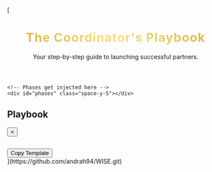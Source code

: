 [<!DOCTYPE html>
<html lang="en">
<head>
  <meta charset="UTF-8" />
  <meta name="viewport" content="width=device-width, initial-scale=1.0" />
  <title>The Coordinator's Interactive Playbook</title>
  <script src="https://cdn.tailwindcss.com"></script>
  <link
    href="https://cdnjs.cloudflare.com/ajax/libs/font-awesome/6.4.0/css/all.min.css"
    rel="stylesheet"
  />
  <style>
    @import url("https://fonts.googleapis.com/css2?family=Montserrat:wght@400;600;700&family=Oswald:wght@500;700&display=swap");

    body {
      font-family: "Montserrat", sans-serif;
      -webkit-font-smoothing: antialiased;
      -moz-osx-font-smoothing: grayscale;
      background-color: #f9f9f9;
      color: #1a1a1a;
    }

    .brand-title {
      font-family: "Oswald", sans-serif;
      letter-spacing: 0.05em;
    }

    .gold-text {
      color: #d4af37;
    }
    @supports (-webkit-background-clip: text) {
      .gold-text {
        background: -webkit-linear-gradient(45deg, #d4af37, #f7e08b, #d4af37);
        -webkit-background-clip: text;
        background-clip: text;
        -webkit-text-fill-color: transparent;
      }
    }

    .phase-header {
      cursor: pointer;
      transition: background-color 0.3s ease;
    }
    .phase-content {
      max-height: 0;
      overflow: hidden;
      transition: max-height 0.5s ease-out;
    }
    .phase-content.open {
      max-height: 2000px;
    }
    .modal-backdrop {
      transition: opacity 0.3s ease;
    }
    .modal-content {
      transition: transform 0.3s ease;
    }
    .playbook-btn {
      transition: transform 0.2s ease, background-color 0.2s ease;
    }
    .playbook-btn:hover {
      transform: scale(1.03);
    }
    .template-pre {
      white-space: pre-wrap;
      word-wrap: break-word;
      font-family: "Montserrat", sans-serif;
    }
  </style>
</head>
<body class="text-gray-800">
  <div class="container mx-auto max-w-5xl p-4 sm:p-6 md:p-8">
    <header class="text-center mb-10 pt-4">
      <h1 class="brand-title text-3xl sm:text-4xl md:text-5xl font-bold uppercase gold-text">
        The Coordinator's Playbook
      </h1>
      <p class="mt-3 text-base sm:text-lg text-gray-600 max-w-2xl mx-auto">
        Your step-by-step guide to launching successful partners.
      </p>
    </header>

    <!-- Phases get injected here -->
    <div id="phases" class="space-y-5"></div>
  </div>

  <div
    id="playbookModal"
    class="fixed inset-0 bg-black bg-opacity-70 modal-backdrop flex justify-center items-center p-4 hidden"
  >
    <div
      class="bg-white rounded-xl shadow-lg p-6 w-full max-w-2xl modal-content transform scale-95"
    >
      <div class="flex justify-between items-center mb-4">
        <h2 id="modalTitle" class="text-xl font-bold text-gray-800">Playbook</h2>
        <button id="closeModalBtn" class="text-gray-400 hover:text-gray-600 text-3xl">
          &times;
        </button>
      </div>
      <div
        id="modalContent"
        class="bg-gray-50 p-4 rounded-lg border border-gray-200 max-h-[60vh] overflow-y-auto"
      >
        <pre class="template-pre text-sm text-gray-800"></pre>
      </div>
      <div class="mt-6 flex justify-end">
        <button
          id="copyBtn"
          class="bg-indigo-600 hover:bg-indigo-500 text-white font-bold py-2 px-4 rounded-lg flex items-center space-x-2"
        >
          <i class="fas fa-copy"></i>
          <span>Copy Template</span>
        </button>
      </div>
    </div>
  </div>

  <script>
    const templates = {
      "View Welcome Email Playbook": {
        title: "Welcome Email Template",
        content: `Subject: Welcome to WISE Financial Partners, [Partner Name]!

Hi [Partner Name],

On behalf of Glenn and the entire team, a huge welcome! We are so excited to have you on board.

To get you started on the right foot, here are your first few steps:

1.  **Licensing Intake:** Please fill this out ASAP: [Link to Intake Form]
2.  **Fast Start Meeting:** Schedule your initial strategy call with Glenn here: [Link to Scheduler]

We're here to support you every step of the way. Let's get started!

Best,
Saifur`,
      },
      "View \"Gentle Nudge\" Playbook": {
        title: "Gentle Nudge Template",
        content: `Hey [Partner Name]! Just doing a quick check-in. Have you had a chance to get your exam scheduled yet? The goal is to have it booked by Day 7 to keep the momentum high. Let me know if you hit any snags!`,
      },
      "View \"Friday Wins\" Playbook": {
        title: "Friday Wins Template",
        content: `✨ FRIDAY WINS! ✨

A huge shoutout to our partners who are crushing it this week and taking action!

🎉 [Partner Name] for passing their license exam! Welcome to the licensed team!
🚀 [Partner Name] for scheduling their Fast Start meeting and getting their business off the ground!

Let's keep the momentum going into the weekend! #WISEWINS`,
      },
      "View At-Risk Report Playbook": {
        title: "At-Risk Report Template",
        content: `TO: Glenn
SUBJECT: Weekly At-Risk Briefing

Hi Glenn, here is this week's list of at-risk partners needing your direct intervention.

🔴 RED ALERT:

- **Partner:** [Partner Name]
- **Issue:** [e.g., Day 14, exam not passed, unresponsive to messages.]
- **Recommendation:** A direct call from you to check in, uncover the roadblock, and reset expectations.`,
      },
    };

    const buildPhase = (emoji, title, subtitle, steps) => {
      return `
      <div class="bg-white border border-gray-200 rounded-xl shadow-lg overflow-hidden">
        <div class="phase-header flex justify-between items-center p-5 sm:p-6 hover:bg-gray-100">
          <div class="flex items-center space-x-4">
            <span class="text-2xl sm:text-3xl">${emoji}</span>
            <div>
              <h2 class="text-xl sm:text-2xl font-bold text-gray-800">${title}</h2>
              <p class="text-sm sm:text-base text-gray-500">${subtitle}</p>
            </div>
          </div>
          <i class="fas fa-chevron-down text-xl sm:text-2xl text-gray-400 transition-transform"></i>
        </div>
        <div class="phase-content">
          <div class="p-4 sm:p-6 border-t border-gray-200 space-y-6">
            ${steps}
          </div>
        </div>
      </div>`;
    };

    const buildStep = (stepTitle, description, buttonText, color) => {
      return `
        <div class="bg-gray-50 p-5 rounded-lg">
          <h3 class="font-bold text-lg sm:text-xl mb-3 text-gray-800">${stepTitle}</h3>
          <p class="text-gray-600 mb-4 text-sm sm:text-base">${description}</p>
          <button class="playbook-btn w-full ${color} text-white font-semibold py-3 px-6 rounded-lg hover:opacity-90">${buttonText}</button>
        </div>`;
    };

    const phases = document.getElementById("phases");
    phases.innerHTML =
      buildPhase(
        "🏁",
        "PHASE 1: THE FIRST 10 DAYS",
        "Licensing & Launch",
        buildStep(
          "Step 1: 🚀 The Welcome Protocol",
          "Send the Welcome Email within 12 hours and introduce them in Telegram to create instant connection.",
          "View Welcome Email Playbook",
          "bg-indigo-600"
        ) +
          buildStep(
            "Step 2: 🎯 The Licensing Push",
            "By Day 5, check if their exam is booked. If not, give a friendly, firm nudge.",
            "View \"Gentle Nudge\" Playbook",
            "bg-amber-500"
          )
      ) +
      buildPhase(
        "🏆",
        "PHASE 2: THE WEEKLY RHYTHM",
        "Engagement & Accountability",
        buildStep(
          "Step 3: 📣 Friday Wins & Recognition",
          "Every Friday, celebrate wins publicly. Recognition builds culture.",
          "View \"Friday Wins\" Playbook",
          "bg-green-500"
        )
      ) +
      buildPhase(
        "🚨",
        "PHASE 3: LEADERSHIP BRIEFING",
        "Coaching Glenn",
        buildStep(
          "Step 4: ⚠️ The At-Risk Report",
          "Every Sunday, send Glenn a report on off-track partners for intervention.",
          "View At-Risk Report Playbook",
          "bg-red-600"
        )
      );

    document.querySelectorAll(".phase-header").forEach((header) => {
      header.addEventListener("click", () => {
        const content = header.nextElementSibling;
        const icon = header.querySelector("i");
        const isOpen = content.classList.contains("open");
        document.querySelectorAll(".phase-content.open").forEach((c) => {
          c.classList.remove("open");
          c.previousElementSibling.querySelector("i").classList.remove("rotate-180");
        });
        if (!isOpen) {
          content.classList.add("open");
          icon.classList.add("rotate-180");
        }
      });
    });

    document.querySelectorAll(".playbook-btn").forEach((btn) => {
      btn.addEventListener("click", (e) => {
        const text = e.target.textContent;
        const template = templates[text];
        if (template) {
          document.getElementById("modalTitle").textContent = template.title;
          document.querySelector("#modalContent pre").textContent = template.content;
          document.getElementById("copyBtn").dataset.content = template.content;
          document.getElementById("playbookModal").classList.remove("hidden");
          setTimeout(() => {
            document.querySelector(".modal-content").classList.remove("scale-95");
          }, 10);
        }
      });
    });

    document.getElementById("closeModalBtn").addEventListener("click", () => {
      document.querySelector(".modal-content").classList.add("scale-95");
      setTimeout(() => {
        document.getElementById("playbookModal").classList.add("hidden");
      }, 300);
    });

    document.getElementById("copyBtn").addEventListener("click", (e) => {
      const content = e.currentTarget.dataset.content;
      const textArea = document.createElement("textarea");
      textArea.value = content;
      document.body.appendChild(textArea);
      textArea.select();
      document.execCommand("copy");
      document.body.removeChild(textArea);
      alert("Template copied to clipboard!");
    });
  </script>
</body>
</html>
](https://github.com/andrah94/WISE.git)
